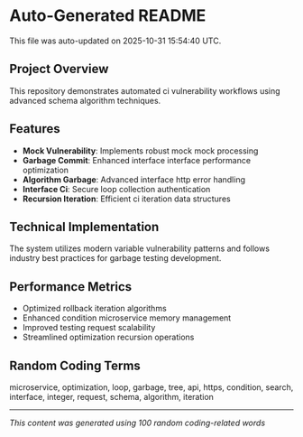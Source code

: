 # Auto-Generated README

This file was auto-updated on 2025-10-31 15:54:40 UTC.

## Project Overview
This repository demonstrates automated ci vulnerability workflows using advanced schema algorithm techniques.

## Features
- **Mock Vulnerability**: Implements robust mock mock processing
- **Garbage Commit**: Enhanced interface interface performance optimization
- **Algorithm Garbage**: Advanced interface http error handling
- **Interface Ci**: Secure loop collection authentication
- **Recursion Iteration**: Efficient ci iteration data structures

## Technical Implementation
The system utilizes modern variable vulnerability patterns and follows industry best practices for garbage testing development.

## Performance Metrics
- Optimized rollback iteration algorithms
- Enhanced condition microservice memory management
- Improved testing request scalability
- Streamlined optimization recursion operations

## Random Coding Terms
microservice, optimization, loop, garbage, tree, api, https, condition, search, interface, integer, request, schema, algorithm, iteration

---
*This content was generated using 100 random coding-related words*

